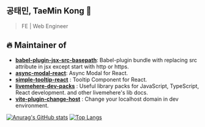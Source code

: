 ## 공태민, TaeMin Kong 👋

> FE | Web Engineer

## 🔥 Maintainer of

* [**babel-plugin-jsx-src-basepath**](https://www.npmjs.com/package/babel-plugin-jsx-src-basepath): Babel-plugin bundle with replacing src attribute in jsx except start with http or https.
* [**async-modal-react**](https://www.npmjs.com/package/async-modal-react): Async Modal for React. 
* [**simple-tooltip-react**](https://www.npmjs.com/package/simple-tooltip-react?activeTab=readme) : Tooltip Component for React.
* [**livemehere-dev-packs**](https://livemehere.github.io/livemehere-dev-packs/) : Useful library packs for JavaScript, TypeScript, React development. and other livemehere's lib docs.
* [**vite-plugin-change-host**](https://www.npmjs.com/package/vite-plugin-change-host) : Change your localhost domain in dev environment.



[![Anurag's GitHub stats](https://github-readme-stats.vercel.app/api?username=livemehere)](https://github.com/livemehere/github-readme-stats) 
[![Top Langs](https://github-readme-stats.vercel.app/api/top-langs/?username=livemehere&layout=compact)](https://github.com/livemehere/github-readme-stats) 

